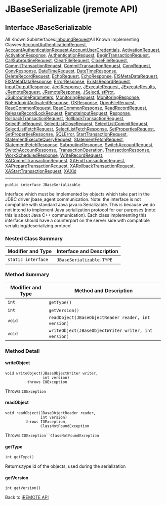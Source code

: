 # JBaseSerializable (jremote API)

<PageHeader />

## Interface JBaseSerializable

All Known Subinterfaces:[InboundRequest](./../../jca/inflow/protocol/inboundrequest-%28jremote-api%29 "interface in com.jbase.jremote.jca.inflow.protocol")All Known Implementing Classes:[AccountAuthenticationRequest](./../../protocol/accountauthenticationrequest-%28jremote-api%29 "class in com.jbase.jremote.protocol"), [AccountAuthenticationRequest.AccountUserCredentials](./../../protocol/accountauthenticationrequest-%28jremote-api%29 "class in com.jbase.jremote.protocol"), [ActivationRequest](./../../jca/inflow/protocol/activationrequest-%28jremote-api%29 "class in com.jbase.jremote.jca.inflow.protocol"), [ActivationResponse](./../../jca/inflow/protocol/activationresponse-%28jremote-api%29 "class in com.jbase.jremote.jca.inflow.protocol"), [AuthenticationRequest](./../../protocol/authenticationrequest-%28jremote-api%29 "class in com.jbase.jremote.protocol"), [BeginTransactionRequest](./../../protocol/begintransactionrequest-%28jremote-api%29 "class in com.jbase.jremote.protocol"), [CallSubroutineRequest](./../../protocol/callsubroutinerequest-%28jremote-api%29 "class in com.jbase.jremote.protocol"), [ClearFileRequest](./../../protocol/clearfilerequest-%28jremote-api%29 "class in com.jbase.jremote.protocol"), [CloseFileRequest](./../../protocol/closefilerequest-%28jremote-api%29 "class in com.jbase.jremote.protocol"), [CommitTransactionRequest](./../../protocol/committransactionrequest-%28jremote-api%29 "class in com.jbase.jremote.jca.inflow.protocol"), [CommitTransactionRequest](./../../protocol/committransactionrequest-%28jremote-api%29 "class in com.jbase.jremote.protocol"), [ConvRequest](./../../protocol/convrequest-%28jremote-api%29 "class in com.jbase.jremote.protocol"), [ConvResponse](./../../protocol/convresponse-%28jremote-api%29 "class in com.jbase.jremote.protocol"), [DateTimeRequest](./../../protocol/datetimerequest-%28jremote-api%29 "class in com.jbase.jremote.protocol"), [DateTimeResponse](./../../protocol/datetimeresponse-%28jremote-api%29 "class in com.jbase.jremote.protocol"), [DeleteRecordRequest](./../../protocol/deleterecordrequest-%28jremote-api%29 "class in com.jbase.jremote.protocol"), [EchoRequest](./../../protocol/echorequest-%28jremote-api%29 "class in com.jbase.jremote.protocol"), [EchoResponse](./../../protocol/echoresponse-%28jremote-api%29 "class in com.jbase.jremote.protocol"), [EISMetaDataRequest](./../../protocol/eismetadatarequest-%28jremote-api%29 "class in com.jbase.jremote.protocol"), [EISMetaDataResponse](./../../protocol/eismetadataresponse-%28jremote-api%29 "class in com.jbase.jremote.protocol"), [ErrorResponse](./../errorresponse-%28jremote-api%29 "class in com.jbase.jremote.io"), [ExistsRecordRequest](./../../protocol/existsrecordrequest-%28jremote-api%29 "class in com.jbase.jremote.protocol"), [InputOutputResponse](./../../protocol/inputoutputresponse-%28jremote-api%29 "class in com.jbase.jremote.protocol"), [JediResponse](./../../protocol/jediresponse-%28jremote-api%29 "class in com.jbase.jremote.protocol"), [JExecuteRequest](./../../protocol/jexecuterequest-%28jremote-api%29 "class in com.jbase.jremote.protocol"), [JExecuteResults](./../../jexecuteresults-%28jremote-api%29 "class in com.jbase.jremote"), [JRemoteRequest](./../../protocol/jremoterequest-%28jremote-api%29 "class in com.jbase.jremote.protocol"), [JRemoteResponse](./../../protocol/jremoteresponse-%28jremote-api%29 "class in com.jbase.jremote.protocol"), [JSelectListProt](./../../protocol/jselectlistprot-%28jremote-api%29 "class in com.jbase.jremote.protocol"), [JSubroutineParameters](./../../jsubroutineparameters-%28jremote-api%29 "class in com.jbase.jremote"), [MonitoringRequest](./../../protocol/monitoringrequest-%28jremote-api%29 "class in com.jbase.jremote.protocol"), [MonitoringResponse](./../../protocol/monitoringresponse-%28jremote-api%29 "class in com.jbase.jremote.protocol"), [NoEndpointActivatedResponse](./../../jca/inflow/protocol/noendpointactivatedresponse-%28jremote-api%29 "class in com.jbase.jremote.jca.inflow.protocol"), [OKResponse](./../okresponse-%28jremote-api%29 "class in com.jbase.jremote.io"), [OpenFileRequest](./../../protocol/openfilerequest-%28jremote-api%29 "class in com.jbase.jremote.protocol"), [ReadCommonRequest](./../../protocol/readcommonrequest-%28jremote-api%29 "class in com.jbase.jremote.protocol"), [ReadCommonResponse](./../../protocol/readcommonresponse-%28jremote-api%29 "class in com.jbase.jremote.protocol"), [ReadRecordRequest](./../../protocol/readrecordrequest-%28jremote-api%29 "class in com.jbase.jremote.protocol"), [ReleaseRecordLockRequest](./../../protocol/releaserecordlockrequest-%28jremote-api%29 "class in com.jbase.jremote.protocol"), [RemoteInputRequest](./../../protocol/remoteinputrequest-%28jremote-api%29 "class in com.jbase.jremote.protocol"), [Response](./../response-%28jremote-api%29 "class in com.jbase.jremote.io"), [RollbackTransactionRequest](./../../protocol/rollbacktransactionrequest-%28jremote-api%29 "class in com.jbase.jremote.jca.inflow.protocol"), [RollbackTransactionRequest](./../../protocol/rollbacktransactionrequest-%28jremote-api%29 "class in com.jbase.jremote.protocol"), [SelectFileRequest](./../../protocol/selectfilerequest-%28jremote-api%29 "class in com.jbase.jremote.protocol"), [SelectListCloseRequest](./../../protocol/selectlistcloserequest-%28jremote-api%29 "class in com.jbase.jremote.protocol"), [SelectListCommitRequest](./../../protocol/selectlistcommitrequest-%28jremote-api%29 "class in com.jbase.jremote.protocol"), [SelectListFetchRequest](./../../protocol/selectlistfetchrequest-%28jremote-api%29 "class in com.jbase.jremote.protocol"), [SelectListFetchResponse](./../../protocol/selectlistfetchresponse-%28jremote-api%29 "class in com.jbase.jremote.protocol"), [SetPropertiesRequest](./../../protocol/setpropertiesrequest-%28jremote-api%29 "class in com.jbase.jremote.protocol"), [SetPropertiesResponse](./../../protocol/setpropertiesresponse-%28jremote-api%29 "class in com.jbase.jremote.protocol"), [SQLError](./../sqlerror-%28jremote-api%29 "class in com.jbase.jremote.io"), [StartTransactionRequest](./../../jca/inflow/protocol/starttransactionrequest-%28jremote-api%29 "class in com.jbase.jremote.jca.inflow.protocol"), [StatementExecuteQueryRequest](./../../protocol/statementexecutequeryrequest-%28jremote-api%29 "class in com.jbase.jremote.protocol"), [StatementFetchRequest](./../../protocol/statementfetchrequest-%28jremote-api%29 "class in com.jbase.jremote.protocol"), [StatementFetchResponse](./../../protocol/statementfetchresponse-%28jremote-api%29 "class in com.jbase.jremote.protocol"), [SubroutineResponse](./../../protocol/subroutineresponse-%28jremote-api%29 "class in com.jbase.jremote.protocol"), [SwitchAccountRequest](./../../protocol/switchaccountrequest-%28jremote-api%29 "class in com.jbase.jremote.protocol"), [SwitchAccountResponse](./../../protocol/switchaccountresponse-%28jremote-api%29 "class in com.jbase.jremote.protocol"), [TransactionOperation](./../../jca/inflow/protocol/transactionoperation-%28jremote-api%29 "class in com.jbase.jremote.jca.inflow.protocol"), [TransactionResponse](./../../protocol/transactionresponse-%28jremote-api%29 "class in com.jbase.jremote.protocol"), [WorkScheduledResponse](./../../jca/inflow/protocol/workscheduledresponse-%28jremote-api%29 "class in com.jbase.jremote.jca.inflow.protocol"), [WriteRecordRequest](./../../protocol/writerecordrequest-%28jremote-api%29 "class in com.jbase.jremote.protocol"), [XACommitTransactionRequest](./../../protocol/xacommittransactionrequest-%28jremote-api%29 "class in com.jbase.jremote.protocol"), [XAEndTransactionRequest](./../../protocol/xaendtransactionrequest-%28jremote-api%29 "class in com.jbase.jremote.protocol"), [XAPrepareTransactionRequest](./../../protocol/xapreparetransactionrequest-%28jremote-api%29 "class in com.jbase.jremote.protocol"), [XARollbackTransactionRequest](./../../protocol/xarollbacktransactionrequest-%28jremote-api%29 "class in com.jbase.jremote.protocol"), [XAStartTransactionRequest](./../../protocol/xastarttransactionrequest-%28jremote-api%29 "class in com.jbase.jremote.protocol"), [XAXid](./../../protocol/xaxid-%28jremote-api%29 "class in com.jbase.jremote.protocol")
* * *


```
public interface JBaseSerializable
```

Interface which must be implemented by objects which take part in the JDBC driver jbase\_agent communication. Note: the interface is not compatible with standard Java java.io.Serializable. This is because we do not intend to implement Java serialization protocol for our purposes (note: this is about Java C++ communication). Each class implementing this interface should have a counterpart on the server side with compatible serializing/deserializing protocol.

### Nested Class Summary


| Modifier and Type<br> | Interface and Description<br> |
| --- | --- |
| `static interface `<br> | `JBaseSerializable.TYPE` <br> |






### Method Summary


| Modifier and Type<br> | Method and Description<br> |
| --- | --- |
| `int`<br> | `getType()` <br> |
| `int`<br> | `getVersion()` <br> |
| `void`<br> | `readObject(JBaseObjectReader reader, int version)` <br> |
| `void`<br> | `writeObject(JBaseObjectWriter writer, int version)` <br> |

### Method Detail



#### writeObject

```
void writeObject(JBaseObjectWriter writer,
                 int version)
          throws IOException
```
Throws:`IOException`
#### readObject

```
void readObject(JBaseObjectReader reader,
                int version)
         throws IOException,
                ClassNotFoundException
```
Throws:`IOException``ClassNotFoundException`
#### getType

```
int getType()
```
Returns:type id of the objects, used during the serialization
#### getVersion

```
int getVersion()
```







Back to [jREMOTE API](com_jbase_jremote_package-summary)
